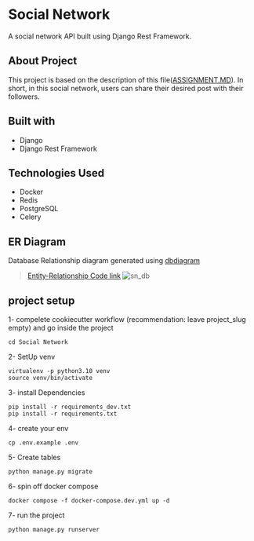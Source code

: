# Social Network
A social network API built using Django Rest Framework.

## About Project
This project is based on the description of this file([ASSIGNMENT.MD](https://github.com/shahriar-fattahi/Social-Network/blob/main/ASSIGNMENT.md)).  In short, in this social network, users can share their desired post with their followers.

## Built with
- Django
- Django Rest Framework

## Technologies Used
- Docker
- Redis
- PostgreSQL
- Celery

## ER Diagram
Database Relationship diagram generated using [dbdiagram](https://dbdiagram.io/home)
> [Entity-Relationship Code link](https://dbdiagram.io/d/65a7c776ac844320ae1d14da)
![sn_db](https://github.com/shahriar-fattahi/Social-Network/assets/109045277/4f2617e4-a759-44f3-9336-956bc87e6e10)

## project setup

1- compelete cookiecutter workflow (recommendation: leave project_slug empty) and go inside the project
```
cd Social Network
```

2- SetUp venv
```
virtualenv -p python3.10 venv
source venv/bin/activate
```

3- install Dependencies
```
pip install -r requirements_dev.txt
pip install -r requirements.txt
```

4- create your env
```
cp .env.example .env
```

5- Create tables
```
python manage.py migrate
```

6- spin off docker compose
```
docker compose -f docker-compose.dev.yml up -d
```

7- run the project
```
python manage.py runserver
```
